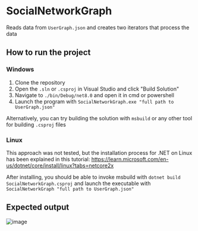 # SocialNetworkGraph

Reads data from `UserGraph.json` and creates two iterators that process the data

## How to run the project
### Windows
1. Clone the repository
2. Open the `.sln` or `.csproj` in Visual Studio and click "Build Solution"
3. Navigate to `./bin/Debug/net8.0` and open it in cmd or powershell
4. Launch the program with `SocialNetworkGraph.exe "full path to UserGraph.json"`

Alternatively, you can try building the solution with `msbuild` or any other tool for building `.csproj` files
### Linux
This approach was not tested, but the installation process for .NET on Linux has been explained in this tutorial: https://learn.microsoft.com/en-us/dotnet/core/install/linux?tabs=netcore2x

After installing, you should be able to invoke msbuild with `dotnet build SocialNetworkGraph.csproj` and launch the executable with `SocialNetworkGraph "full path to UserGraph.json"`


## Expected output
![image](https://github.com/user-attachments/assets/f1d1393b-b23f-4644-a91c-70f3e13ae377)
